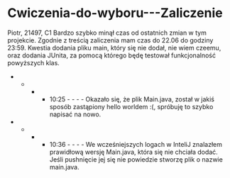 # Cwiczenia-do-wyboru---Zaliczenie
Piotr, 21497, C1
Bardzo szybko minął czas od ostatnich zmian w tym projekcie.
Zgodnie z treścią zaliczenia mam czas do 22.06 do godziny 23:59.
Kwestia dodania pliku main, który się nie dodał, nie wiem czeemu, oraz dodania JUnita, za pomocą którego będę testował funkcjonalność powyższych klas.
- - - - 10:25 - - - -
Okazało się, że plik Main.java, został w jakiś sposób zastąpiony hello worldem :(, spróbuję to szybko napisać na nowo.
- - - - 10:36 - - - -
      We wcześniejszych logach w InteliJ znalazłem prawidłową wersję Main.java, która się nie chciała dodać.
      Jeśli pushnięcie jej się nie powiedzie stworzę plik o nazwie main.java.
